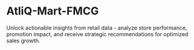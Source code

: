 # AtliQ-Mart-FMCG
Unlock actionable insights from retail data - analyze store performance, promotion impact, and receive strategic recommendations for optimized sales growth.
